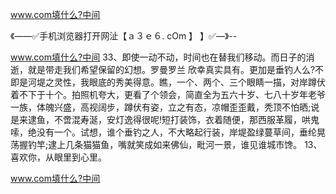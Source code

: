 www.com填什么?中间

《——✅手机浏览器打开网沚【ａ３ｅ６. cOm 】 】✅—》--

www.com填什么?中间	33、即使一动不动，时间也在替我们移动。而日子的消逝，就是带走我们希望保留的幻想。罗曼罗兰
欣幸真实具有。更加是垂钓人么?不即是河堤之灵性，我眼底的秀美得意。瞧，一个、两个、三个眼睛一描，对岸蹲伏着不下于十个。拍照机夸大，更看了个领会，简直全为五六十岁、七八十岁年老爷一族，体魄兴盛，高视阔步，蹲伏有姿，立之有态，凉帽歪歪戴，秃顶不怕晒;说是来逮鱼，不啻混寿涎，安灯逸得很呢!短打装饰，衣着随便，那西服革履，哄鬼嗦，绝没有一个。试想，谁个垂钓之人，不大略起行装，岸堤盈绿蔓草间，垂纶晃荡握钓竿;逮上几条猫猫鱼，嘴就笑成如来佛仙，毗河一景，谁见谁城市馋。
	13、喜欢你，从眼里到心里。





www.com填什么?中间
